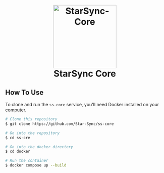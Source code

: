 <h1 align="center">
  <br>
  <a href="http://www.amitmerchant.com/electron-markdownify"><img src="https://raw.githubusercontent.com/amitmerchant1990/electron-markdownify/master/app/img/markdownify.png" alt="StarSync-Core" width="200"></a>
  <br>
  StarSync Core
  <br>
</h1>


## How To Use

To clone and run the `ss-core` service, you'll need Docker installed on your computer.

```bash
# Clone this repository
$ git clone https://github.com/Star-Sync/ss-core

# Go into the repository
$ cd ss-cre

# Go into the docker directory
$ cd docker

# Run the container
$ docker compose up --build
```
